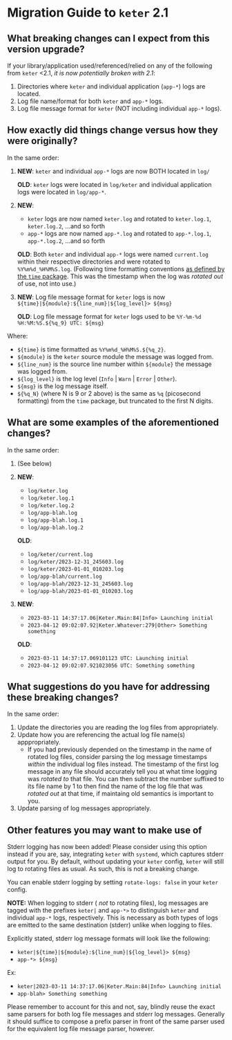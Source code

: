 # Migration Guide to `keter` 2.1

## What breaking changes can I expect from this version upgrade?

If your library/application used/referenced/relied on any of the following from
`keter` <2.1, _it is now potentially broken with 2.1_:

1. Directories where `keter` and individual application (`app-*`) logs are located.
2. Log file name/format for both `keter` and `app-*` logs.
3. Log file message format for `keter` (NOT including individual `app-*` logs).

## How exactly did things change versus how they were originally?

In the same order:

1. **NEW**: `keter` and individual `app-*` logs are now BOTH located in `log/`

   **OLD**: `keter` logs were located in `log/keter` and individual application
   logs were located in `log/app-*`.

2. **NEW**:
    - `keter` logs are now named `keter.log` and rotated to `keter.log.1`,
      `keter.log.2`, ...and so forth
    - `app-*` logs are now named `app-*.log` and rotated to `app-*.log.1`,
      `app-*.log.2`, ...and so forth

   **OLD**: Both `keter` and individual `app-*` logs were named `current.log`
   within their respective directories and were rotated to `%Y%m%d_%H%M%S.log`.
   (Following time formatting conventions [as defined by the `time`
   package](https://hackage.haskell.org/package/time-1.12.2/docs/Data-Time-Format.html#v:formatTime).
   This was the timestamp when the log was _rotated out_ of use, not into
   use.)
3. **NEW**: Log file message format for `keter` logs is now
   `${time}|${module}:${line_num}|${log_level}> ${msg}`

   **OLD**: Log file message format for `keter` logs used to be
   `%Y-%m-%d %H:%M:%S.${%q_9} UTC: ${msg}`

Where:

- `${time}` is time formatted as `%Y%m%d_%H%M%S.${%q_2}`.
- `${module}` is the `keter` source module the message was logged from.
- `${line_num}` is the source line number within `${module}` the message was
  logged from.
- `${log_level}` is the log level (`Info` | `Warn` | `Error` | `Other`).
- `${msg}` is the log message itself.
- `${%q_N}` (where N is 9 or 2 above) is the same as `%q` (picosecond
  formatting) from the `time` package, but truncated to the first N digits.

## What are some examples of the aforementioned changes?

In the same order:

1. (See below)
2. **NEW**:
    - `log/keter.log`
    - `log/keter.log.1`
    - `log/keter.log.2`
    - `log/app-blah.log`
    - `log/app-blah.log.1`
    - `log/app-blah.log.2`

   **OLD**:
    - `log/keter/current.log`
    - `log/keter/2023-12-31_245603.log`
    - `log/keter/2023-01-01_010203.log`
    - `log/app-blah/current.log`
    - `log/app-blah/2023-12-31_245603.log`
    - `log/app-blah/2023-01-01_010203.log`
3. **NEW**:
    - `2023-03-11 14:37:17.06|Keter.Main:84|Info> Launching initial`
    - `2023-04-12 09:02:07.92|Keter.Whatever:279|Other> Something something`

   **OLD**:
    - `2023-03-11 14:37:17.069101123 UTC: Launching initial`
    - `2023-04-12 09:02:07.921023056 UTC: Something something`

## What suggestions do you have for addressing these breaking changes?

In the same order:

1. Update the directories you are reading the log files from appropriately.
2. Update how you are referencing the actual log file name(s) apppropriately.
     - If you had previously depended on the timestamp in the name of rotated
       log files, consider parsing the log message timestamps _within_ the
       individual log files instead. The timestamp of the first log message in
       any file should accurately tell you at what time logging was _rotated
       to_ that file. You can then subtract the number suffixed to its file
       name by 1 to then find the name of the log file that was _rotated
       out_ at that time, if maintaing old semantics is important to you.
3. Update parsing of log messages appropriately.

## Other features you may want to make use of

Stderr logging has now been added! Please consider using this option instead if
you are, say, integrating `keter` with `systemd`, which captures stderr output
for you. By default, without updating your `keter` config, `keter` will still
log to rotating files as usual. As such, this is not a breaking change.

You can enable stderr logging by setting `rotate-logs: false` in your `keter` config.

**NOTE:** When logging to stderr ( _not_ to rotating files), log messages are
tagged with the prefixes `keter|` and `app-*>` to distinguish `keter` and
individual `app-*` logs, respectively. This is necessary as both types of logs
are emitted to the same destination (stderr) unlike when logging to files.

Explicitly stated, stderr log message formats will look like the following:

- `keter|${time}|${module}:${line_num}|${log_level}> ${msg}`
- `app-*> ${msg}`

Ex:

- `keter|2023-03-11 14:37:17.06|Keter.Main:84|Info> Launching initial`
- `app-blah> Something something`

Please remember to account for this and not, say, blindly reuse the exact same
parsers for both log file messages and stderr log messages. Generally it should
suffice to compose a prefix parser in front of the same parser used for the
equivalent log file message parser, however.

